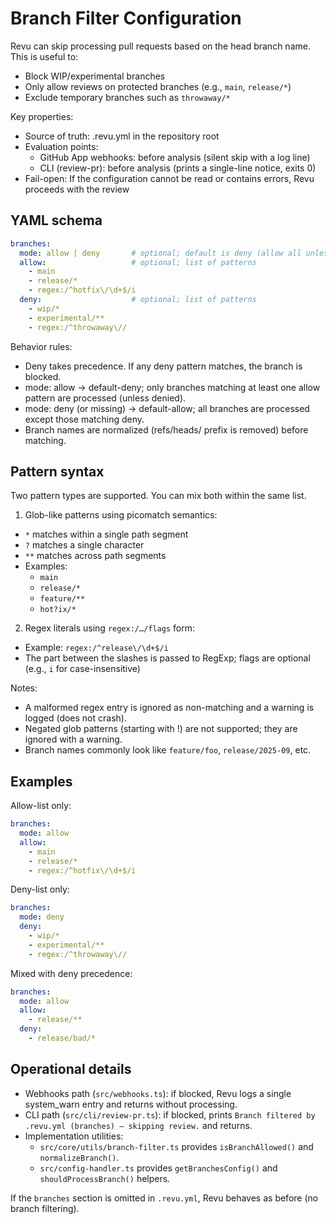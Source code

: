 # Branch Filter Configuration

Revu can skip processing pull requests based on the head branch name. This is useful to:
- Block WIP/experimental branches
- Only allow reviews on protected branches (e.g., `main`, `release/*`)
- Exclude temporary branches such as `throwaway/*`

Key properties:
- Source of truth: .revu.yml in the repository root
- Evaluation points:
  - GitHub App webhooks: before analysis (silent skip with a log line)
  - CLI (review-pr): before analysis (prints a single-line notice, exits 0)
- Fail-open: If the configuration cannot be read or contains errors, Revu proceeds with the review

## YAML schema

```yaml
branches:
  mode: allow | deny       # optional; default is deny (allow all unless denied)
  allow:                   # optional; list of patterns
    - main
    - release/*
    - regex:/^hotfix\/\d+$/i
  deny:                    # optional; list of patterns
    - wip/*
    - experimental/**
    - regex:/^throwaway\//
```

Behavior rules:
- Deny takes precedence. If any deny pattern matches, the branch is blocked.
- mode: allow → default-deny; only branches matching at least one allow pattern are processed (unless denied).
- mode: deny (or missing) → default-allow; all branches are processed except those matching deny.
- Branch names are normalized (refs/heads/ prefix is removed) before matching.

## Pattern syntax

Two pattern types are supported. You can mix both within the same list.

1) Glob-like patterns using picomatch semantics:
- `*` matches within a single path segment
- `?` matches a single character
- `**` matches across path segments
- Examples:
  - `main`
  - `release/*`
  - `feature/**`
  - `hot?ix/*`

2) Regex literals using `regex:/…/flags` form:
- Example: `regex:/^release\/\d+$/i`
- The part between the slashes is passed to RegExp; flags are optional (e.g., `i` for case-insensitive)

Notes:
- A malformed regex entry is ignored as non-matching and a warning is logged (does not crash).
- Negated glob patterns (starting with !) are not supported; they are ignored with a warning.
- Branch names commonly look like `feature/foo`, `release/2025-09`, etc.

## Examples

Allow-list only:
```yaml
branches:
  mode: allow
  allow:
    - main
    - release/*
    - regex:/^hotfix\/\d+$/i
```

Deny-list only:
```yaml
branches:
  mode: deny
  deny:
    - wip/*
    - experimental/**
    - regex:/^throwaway\//
```

Mixed with deny precedence:
```yaml
branches:
  mode: allow
  allow:
    - release/**
  deny:
    - release/bad/*
```

## Operational details

- Webhooks path (`src/webhooks.ts`): if blocked, Revu logs a single system_warn entry and returns without processing.
- CLI path (`src/cli/review-pr.ts`): if blocked, prints `Branch filtered by .revu.yml (branches) — skipping review.` and returns.
- Implementation utilities:
  - `src/core/utils/branch-filter.ts` provides `isBranchAllowed()` and `normalizeBranch()`.
  - `src/config-handler.ts` provides `getBranchesConfig()` and `shouldProcessBranch()` helpers.

If the `branches` section is omitted in `.revu.yml`, Revu behaves as before (no branch filtering).
